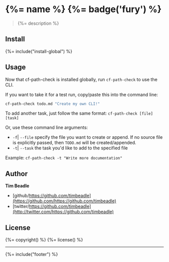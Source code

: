 # {%= name %} {%= badge('fury') %}

> {%= description %}

## Install
{%= include("install-global") %}

## Usage
Now that cf-path-check is installed globally, run `cf-path-check` to use the CLI.

If you want to take it for a test run, copy/paste this into the command line:

```bash
cf-path-check todo.md "Create my own CLI!"
```

To add another task, just follow the same format: `cf-path-check [file] [task]`

Or, use these command line arguments:

* `-f`| `--file` specify the file you want to create or append. If no source file is explicitly passed, then `TODO.md` will be created/appended.
* `-t`| `--task` the task you'd like to add to the specified file

Example: `cf-path-check -t "Write more documentation"`

## Author

**Tim Beadle**

* [github/https://github.com/timbeadle](https://github.com/https://github.com/timbeadle)
* [twitter/https://github.com/timbeadle](http://twitter.com/https://github.com/timbeadle)

## License
{%= copyright() %}
{%= license() %}

***

{%= include("footer") %}
